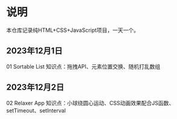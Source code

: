 # 说明

本仓库记录纯HTML+CSS+JavaScript项目，一天一个。

## 2023年12月1日

01 Sortable List
知识点：拖拽API、元素位置交换、随机打乱数组

## 2023年12月2日

02 Relaxer App
知识点：小球绕圆心运动、CSS动画效果配合JS函数、setTimeout、setInterval

